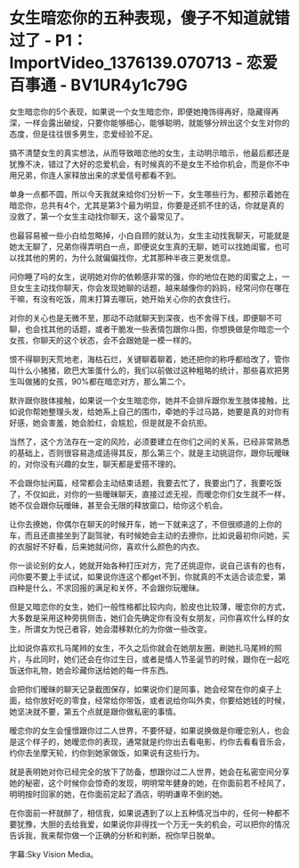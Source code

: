 # 女生暗恋你的五种表现，傻子不知道就错过了 - P1：ImportVideo_1376139.070713 - 恋爱百事通 - BV1UR4y1c79G

女生暗恋你的5个表现，如果说一个女生暗恋你，即便她掩饰得再好，隐藏得再深，一样会露出破绽，只要你能够细心，能够聪明，就能够分辨出这个女生对你的态度，但是往往很多男生，恋爱经验不足。

搞不清楚女生的真实想法，从而导致暗恋他的女生，主动明示暗示，他最后都还是犹豫不决，错过了大好的恋爱机会，有时候真的不是女生不给你机会，而是你不中用兄弟，你连人家释放出来的求爱信号都看不到。

单身一点都不圆，所以今天我就来给你们分析一下，女生哪些行为，都预示着她在暗恋你，总共有4个，尤其是第3个最为明显，你要是还抓不住的话，你就是真的没救了，第一个女生主动找你聊天，这个最常见了。

也最容易被一些小白给忽略掉，小白自顾的就认为，女生主动找我聊天，可能就是她太无聊了，兄弟你得弄明白一点，即便说女生真的无聊，她可以找她闺蜜，也可以找其他的男的，为什么就偏偏找你，尤其那种半夜三更发信息。

问你睡了吗的女生，说明她对你的依赖感非常的强，你的地位在她的闺蜜之上，一旦女生主动找你聊天，你会发现她聊的话题，越来越像你的妈妈，经常问你在哪在干嘛，有没有吃饭，周末打算去哪玩，她开始关心你的衣食住行。

对你的关心也是无微不至，那动不动就聊天到深夜，也不舍得下线，即便聊不可聊，也会找其他的话题，或者干脆发一些表情包跟你斗图，你想换做是你暗恋一个女孩，你聊天的这个状态，会不会跟她是一模一样的。

恨不得聊到天荒地老，海枯石烂，关键聊着聊着，她还把你的称呼都给改了，管你叫什么小猪猪，欧巴大笨蛋什么的，我们以前做过这种粗略的统计，那些喜欢把男生叫做猪的女孩，90%都在暗恋对方，那么第二个。

默许跟你肢体接触，如果说一个女生暗恋你，她并不会排斥跟你发生肢体接触，比如说你帮她整理头发，给她系上自己的围巾，牵她的手过马路，她要是真的对你有好感，她会害羞，她会脸红，会尴尬，但是就是不会抗拒。

当然了，这个方法存在一定的风险，必须要建立在你们之间的关系，已经非常熟悉的基础上，否则很容易造成适得其反，那么第三个，就是主动挑逗你，跟你玩暧昧的，对你没有兴趣的女生，聊天都是爱搭不理的。

不会跟你扯闲篇，经常都会主动结束话题，我要去忙了，我要出门了，我要吃饭了，不仅如此，对你的一些暧昧聊天，直接过滤无视，而暧恋你们女生就不一样，她不仅会跟你玩暧昧，甚至会无限的释放窗口，给你这个机会。

让你去撩她，你偶尔在聊天的时候开车，她一下就来这了，不但很顺道的上你的车，而且还直接坐到了副驾驶，有时候她会主动的去撩你，比如说最初你问她，买的衣服好不好看，后来她就问你，喜欢什么颜色的内衣。

你一谈论别的女人，她就开始各种打压对方，完了还挑逗你，说自己该有的也有，问你要不要上手试试，如果说你连这个都get不到，你就真的不太适合谈恋爱，第四种是什么，不求回报的满足和关怀，不会跟你玩暧昧。

但是又暗恋你的女生，她们一般性格都比较内向，脸皮也比较薄，暧恋你的方式，大多数是采用这种旁挑侧击，她们会先确定你有没有女朋友，问你喜欢什么样的女生，所谓女为悦己者容，她会潜移默化的为你做一些改变。

比如说你喜欢扎马尾辫的女生，不久之后你就会在她朋友圈，刷她扎马尾辫的照片，与此同时，她们还会在你过生日，或者是情人节圣诞节的时候，跟你在一起吃饭送你礼物，她会珍藏你送给她的每一件东西。

会把你们暧昧的聊天记录截图保存，如果说你们是同事，她会经常在你的桌子上面，给你放好吃的零食，经常给你带饭，或者说给你叫外卖，你要给她钱的时候，她坚决就不要，第五个点就是跟你做私密的事情。

暧恋你的女生会憧憬跟你过二人世界，不要怀疑，如果说换做是你暧恋别人，也会是这个样子的，她暧恋你的表现，通常就是约你出去看电影，约你去看看音乐会，约你去坐摩天轮，约你到她家做饭，如果说有这些行为。

就是表明她对你已经完全的放下了防备，想跟你过二人世界，她会在私密空间分享她的秘密，这个时候你会惊奇的发现，明明常年健身的她，在你面前若不经风了，明明按时回家的她，在你面前定起了酒店，明明谦卑不倒的她。

在你面前一杯就醉了，相信我，如果说遇到了以上五种情况当中的，任何一种都不要犹豫，大胆的去给我爱，如果说你非得找一个万无一失的机会，可以把你的情况告诉我，我来帮你做一个正确的分析和判断，祝你早日脱单。

字幕:Sky Vision Media。